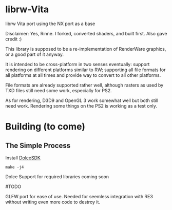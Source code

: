 librw-Vita
=====

librw Vita port using the NX port as a base

Disclaimer: Yes, Rinne. I forked, converted shaders, and built first. Also gave credit :)

This library is supposed to be a re-implementation of RenderWare graphics,
or a good part of it anyway.

It is intended to be cross-platform in two senses eventually:
support rendering on different platforms similar to RW;
supporting all file formats for all platforms at all times and provide
way to convert to all other platforms.

File formats are already supported rather well, although rasters
as used by TXD files still need some work, especially for PS2.

As for rendering, D3D9 and OpenGL 3 work somewhat well but both still need
work. Rendering some things on the PS2 is working as a test only.

# Building (to come)

The Simple Process
------------------
Install [DolceSDK](https://github.com/dolcesdk/doc)

```make -j4```

Dolce Support for required libraries coming soon

#TODO

GLFW port for ease of use. Needed for seemless integration with RE3 without writing even more code to destroy it.
